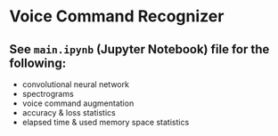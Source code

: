 # Voice Command Recognizer

## See `main.ipynb` (Jupyter Notebook) file for the following:

- convolutional neural network
- spectrograms
- voice command augmentation
- accuracy & loss statistics
- elapsed time & used memory space statistics
